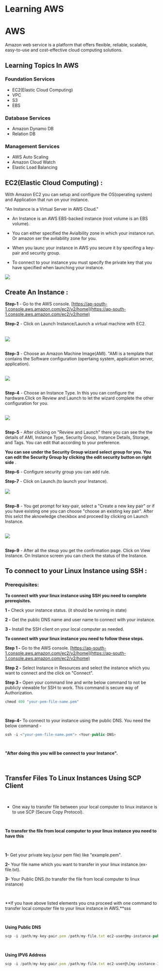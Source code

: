  # Learning AWS 

# AWS 

Amazon web service is a platform that offers flexible, reliable, scalable, easy-to-use and cost-effective cloud computing solutions.

## Learning Topics In AWS

### Foundation Services

* EC2(Elastic Cloud Computing)
* VPC
* S3
* EBS

### Database Services

* Amazon Dynamo DB
* Relation DB

### Management Services

* AWS Auto Scaling
* Amazon Cloud Watch
* Elastic Load Balancing

## EC2(Elastic Cloud Computing) :

With Amazon EC2 you can setup and configure the OS(operating system) and Application that run on your instance.

"An Instance is a Virtual Server in AWS Cloud."

* An Instance is an AWS EBS-backed instance (root volume is an EBS volume).

* You can either specified the Avialbility zone in which your instance run. Or amazon ser the avilability zone for you.

* When you launc your instance in AWS you secure it by specifing a key-pair and security group.

* To connect to your instance you must specify the private key that you have specified when launching your instance.

![](images/EC2-instance.png)

## Create An Instance :

**Step-1** - Go to the AWS console. [https://ap-south-1.console.aws.amazon.com/ec2/v2/home](https://ap-south-1.console.aws.amazon.com/ec2/v2/home)
<br />

**Step-2** - Click on Launch Instance/Launch a virtual machine with EC2. <br/>
<br />
<br />
![](images/launch-instance.png)
<br />
<br />

**Step-3** - Choose an Amazon Machine Image(AMI).
"AMI is a template that contains the Software configuration (opertaing system, application server, application). 
<br />
<br />

![](images/instancetype.png)
<br />
<br />

**Step-4** - Choose an Instance Type. In this you can configure the hardware.Click on Review and Launch to let the wizard complete the other configuration for you. 
<br />
<br />  

![](images/AMi.png)
<br />
<br />

**Step-5** - After clicking on "Review and Launch" there you can see the the details of AMI, Instance Type, Security Group, Instance Details, Storage, and Tags. You can edit that according to your preference. 

**You can see under the Security Group wizard select group for you. You can edit the Security Group by clicking the edit security button on right side** .

**Step-6** - Configure security group you can add rule.

**Step-7** - Click on Launch.(to launch your Instance). 
<br />
<br />
![](images/review-instance.png)
<br />
<br />

**Step-8** - You get prompt for key-pair, select a "Create a new key pair" or if you have existing one you can choose "choose an existing key pair". After this selct the aknowledge checkbox and proceed by clicking on Launch Instance.
<br />
<br />

![](images/keypair.png)
<br />
<br />

**Step-9** - After all the steup you get the confirmation page. Click on View Instance. On Instance screen you can check the status of the Instance.

## To connect to your Linux Instance using SSH :

### Prerequisites:
**To connect with your linux instance using SSH you need to complete prereqisites.**

**1 -** Check your instance status. (it should be running in state)

**2 -** Get the public DNS name and user name to connect with your instance.

**3 -** Install the SSH client on your local computer as needed.

**To connect with your linux instance you need to follow these steps.**

**Step 1 -**  Go to the AWS console. [https://ap-south-1.console.aws.amazon.com/ec2/v2/home](https://ap-south-1.console.aws.amazon.com/ec2/v2/home)
<br />

**Step 2 -** Select Instance in Resources and select the instance which you want to connect and the click on "Connect".
<br/>

**Step 3 -** Open your command line and write below command to not be publicly viewable for SSH to work. This command is secure way of Authorization.

```js
chmod 400 "your-pem-file-name.pem"
```

<br />


**Step-4-** To connect to your instance using the public DNS. You need the below command -

```js
ssh -i <"your-pem-file-name.pem"> <Your-public-DNS>
```
<br />

**"After doing this you will be connect to your Instance".**

<br />

## Transfer Files To Linux Instances Using SCP Client 
<br />

* One way to transfer file between your local computer to linux instance is to use SCP (Secure Copy Protocol).

<br />


**To transfer the file from local computer to your linux instance you need to have this**

<br />


**1-** Get your private key.(your pem file) like "example.pem".

**2-** Your file name which you want to transfer in your linux instance.(ex- file.txt).

**3-** Your Public DNS.(to transfer the file from local computer to linux instance)

<br/>

**If you have above listed elements you cna proceed with one command to transfer local computer file to your linux instance in AWS.**sss

<br/>

**Using Public DNS**
```js
scp -i /path/my-key-pair.pem /path/my-file.txt ec2-user@my-instance-public-dns-name:path/
```
<br/>

**Using IPV6 Address**
```js
scp -i /path/my-key-pair.pem /path/my-file.txt ec2-user@\[my-instance-IPv6-address\]:path/
```




